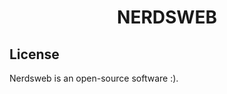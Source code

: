 <h1 align="center" color="purple" >NERDSWEB</h1>

## License
Nerdsweb is an open-source software :).
